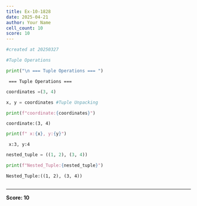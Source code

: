 ```yaml
---
title: Ex-10-1828
date: 2025-04-21
author: Your Name
cell_count: 10
score: 10
---
```


```python
#created at 20250327
```


```python
#Tuple Operations
```


```python
print("\n === Tuple Operations === ")
```

    
     === Tuple Operations === 



```python
coordinates =(3, 4)
```


```python
x, y = coordinates #Tuple Unpacking
```


```python
print(f"coordinate:{coordinates}")
```

    coordinate:(3, 4)



```python
print(f" x:{x}, y:{y}")
```

     x:3, y:4



```python
nested_tuple = ((1, 2), (3, 4))
```


```python
print(f"Nested_Tuple:{nested_tuple}")
```

    Nested_Tuple:((1, 2), (3, 4))



```python

```


---
**Score: 10**
